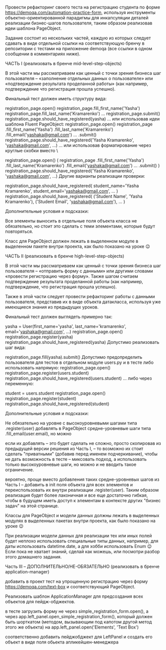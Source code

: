 Провести рефакторинг своего теста на регистрацию студента по форме https://demoqa.com/automation-practice-form, используя инструменты объектно-ориентированной парадигмы для инкапсуляции деталей реализации бизнес-шагов пользователя, таким образом реализовав идеи шаблона PageObject.

Задание состоит из нескольких частей, каждую из которых следует сдавать в виде отдельной ссылки на соответствующую бренчу в репозитории с тестами на приложение demoqa (все ссылки в одном сообщении в комментариях ниже).

ЧАСТЬ I (реализовать в бренче mid-level-step-objects)

В этой части мы рассматриваем как ценный c точки зрения бизнеса шаг пользователя – «заполнение отдельных данных о пользователе» или «подтверждение результата проделанной работы» (как например, подтверждение что регистрация прошла успешно).

Финальный тест должен иметь структуру вида:

registration_page.open() registration_page.fill_first_name('Yasha') registration_page.fill_last_name('Kramarenko') ... registration_page.submit() registration_page.should_have_registered(yasha) ... или использовав идеи шаблона Fluent PageObject: registration_page.open() registration_page
.fill_first_name('Yasha')
.fill_last_name('Kramarenko')
.fill_email('yashaka@gmail.com')
...
.submit() registration_page.should_have_registered('Yasha Kramarenko', 'yashaka@gmail.com', ...) ... или использовав форматирование через круглые скобки вместо \

registration_page.open() (
registration_page .fill_first_name('Yasha') .fill_last_name('Kramarenko') .fill_email('yashaka@gmail.com') ... .submit() ) registration_page.should_have_registered('Yasha Kramarenko', 'yashaka@gmail.com', ...) Другие варианты реализации проверки:

registration_page.should_have_registered( student_name='Yasha Kramarenko', student_email='yashaka@gmail.com', ... ) registration_page.should_have_registered( ('Student Name', 'Yasha Kramarenko'), ('Student Email', 'yashaka@gmail.com'), ... )

Дополнительные условия и подсказки:

Все элементы выносить в отдельные поля объекта класса не обязательно, но стоит это сделать с теми элементами, которые будут повторяться.

Класс для PageObject должен лежать в выделенном модуле в выделенном пакете внутри проекта, как было показано на уроке 😉

ЧАСТЬ II (реализовать в бренче high-level-step-objects)

В этой части мы рассматриваем как ценный c точки зрения бизнеса шаг пользователя – «отправить форму с данными» или другими словами «провести регистрацию через форму». Также шагом считаем подтверждение результата проделанной работы (как например, подтверждение, что регистрация прошла успешно).

Также в этой части следует провести рефакторинг работы с данными пользователя, представив их в виде объекта датакласса, используя уже имеющиеся знания из предыдущих уроков.

Финальный тест должен выглядеть примерно так:

yasha = User(first_name='yasha', last_name='kramarenko', email='yashaka@gmail.com', ...) registration_page.open() registration_page.register(yasha) registration_page.should_have_registered(yasha) Допустимо реализовать шаг вида:

registration_page.fill(yasha).submit() Допустимо предопределить пользователя для тестов в отдельном модуле users.py и в тесте либо использовать напрямую: registration_page.open() registration_page.register(users.student) registration_page.should_have_registered(users.student) ... либо через переменную:

student = users.student registration_page.open() registration_page.register(student) registration_page.should_have_registered(student)

Дополнительные условия и подсказки:

Не обязательно на уровне с высокоуровневыми шагами типа .register(user) добавлять в PageObject средне-уровневые шаги типа .fill_email(user.email), но можно

если их добавлять – это будет сделать не сложно, просто скопировав из предыдущей версии решения из Часть I, – то возможно их стоит сделать "приватными" (добавив перед именем подчеркивание), чтобы не дать возможность в тесте – миксовать подход, а использовать только высокоуровневые шаги, но можно и не вводить такое ограничение.

вероятно, проще вместо добавления таких средне-уровневых шагов из Часть I – добавить в init поля объекта для всех элементов и переиспользовать их внутри реализации .register(user). Таким образом реализация будет более лаконичная и все еще достаточно гибкая, чтобы в будущем иметь доступ к элементам в контексте других "бизнес задач" на этой странице.

Классы для PageObject и модели данных должны лежать в выделенных модулях в выделенных пакетах внутри проекта, как было показано на уроке 😉

При реализации модели данных для реализации тех или иных полей будет неплохо использовать специальные типы данных, например, для даты использовать datetime.date, а для хобби использовать Enum 😉 Если пока не хватает знаний, сделай как можешь, или посмотри разбор этого домашнего задания.

Часть III – ДОПОЛНИТЕЛЬНО/НЕ-ОБЯЗАТЕЛЬНО (реализовать в бренче application-manager)

добавить в проект тест на упрощенную регистрацию через форму https://demoqa.com/text-box и соответствующий PageObject.

Реализовать шаблон ApplicationManager для предсоздания всех объектов для пейдж-обджектов.

в тесте загрузить форму не через simple_registration_form.open(), а через app.left_panel.open_simple_registration_form(), который должен быть шорткатом (методом, вызывающим под капотом другой метод этого же объекта) на app.left_panel.open('Elements', 'Text Box')

cоответственно добавить пейджобджект для LeftPanel и создать его объект в виде поля обьекта апликейшен-менеджера